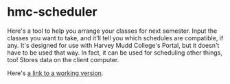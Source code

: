 hmc-scheduler
=============

Here's a tool to help you arrange your classes for next semester. Input the classes you want to take, and it'll tell you which schedules are compatible, if any. It's designed for use with Harvey Mudd College's Portal, but it doesn't have to be used that way. In fact, it can be used for scheduling other things, too! Stores data on the client computer.

Here's [a link to a working version](http://www.cs.hmc.edu/~cchu/hmc-scheduler/).
